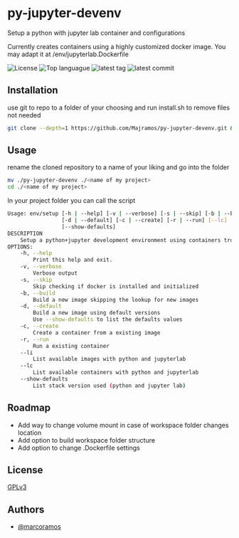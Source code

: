 # py-jupyter-devenv

Setup a python with jupyter lab container and configurations

Currently creates containers using a highly customized docker image.
You may adapt it at /env/jupyterlab.Dockerfile

![License](https://img.shields.io/github/license/Majramos/py-jupyter-devenv)
![Top languague](https://img.shields.io/github/languages/top/Majramos/py-jupyter-devenv)
![latest tag](https://img.shields.io/github/v/tag/Majramos/py-jupyter-devenv)
![latest commit](https://img.shields.io/github/last-commit/Majramos/py-jupyter-devenv)

## Installation

use git to repo to a folder of your choosing and run install.sh to remove files not needed
```bash 
git clone --depth=1 https://github.com/Majramos/py-jupyter-devenv.git && py-jupyter-devenv/install.sh
```

## Usage

rename the cloned repository to a name of your liking and go into the folder
```bash
mv ./py-jupyter-devenv ./<name of my project>
cd ./<name of my project>
```

In your project folder you can call the script
```bash
Usage: env/setup [-h | --help] [-v | --verbose] [-s | --skip] [-b | --build]
                 [-d | --default] [-c | --create] [-r | --run] [--lc] [--li]
                 [--show-defaults]
DESCRIPTION
    Setup a python+jupyter development environment using containers trough Docker
OPTIONS:
    -h, --help
        Print this help and exit.
    -v, --verbose
        Verbose output
    -s, --skip
        Skip checking if docker is installed and initialized
    -b, --build
        Build a new image skipping the lookup for new images
    -d, --default
        Build a new image using default versions
        Use --show-defaults to list the defaults values
    -c, --create
        Create a container from a existing image
    -r, --run
        Run a existing container
    --li
        List available images with python and jupyterlab
    --lc
        List available containers with python and jupyterlab
    --show-defaults
        List stack version used (python and jupyter lab)
```

## Roadmap
 - Add way to change volume mount in case of workspace folder changes location
 - Add option to build workspace folder structure
 - Add option to change .Dockerfile settings
 
## License

[GPLv3](https://choosealicense.com/licenses/gpl-3.0/)

## Authors

- [@marcoramos](https://github.com/Majramos)
